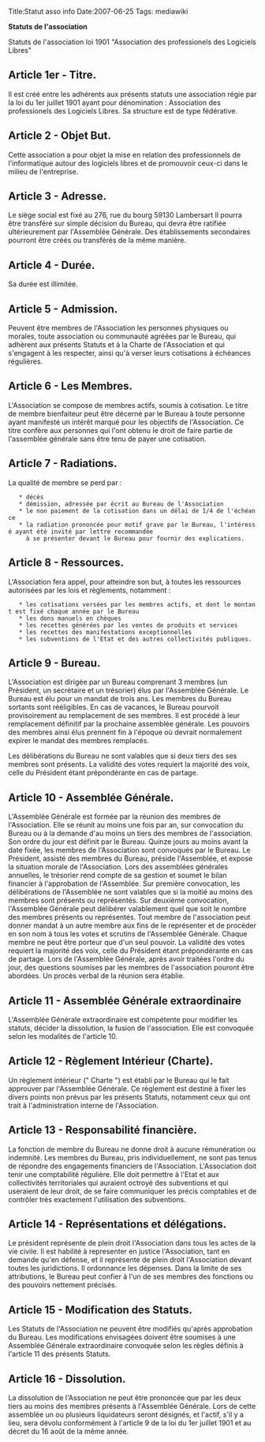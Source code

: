 Title:Statut asso info
Date:2007-06-25
Tags:  mediawiki

**Statuts de l'association**

Statuts de l'association loi 1901 "Association des professionels des
Logiciels Libres"

Article 1er - Titre.
--------------------

Il est créé entre les adhérents aux présents statuts une association
régie par la loi du 1er juillet 1901 ayant pour dénomination :
Association des professionels des Logiciels Libres. Sa structure est de
type fédérative.

Article 2 - Objet But.
----------------------

Cette association a pour objet la mise en relation des professionnels de
l'informatique autour des logiciels libres et de promouvoir ceux-ci dans
le milieu de l'entreprise.

Article 3 - Adresse.
--------------------

Le siège social est fixé au 276, rue du bourg 59130 Lambersart Il pourra
être transféré sur simple décision du Bureau, qui devra être ratifiée
ultérieurement par l'Assemblée Générale. Des établissements secondaires
pourront être créés ou transférés de la même manière.

Article 4 - Durée.
------------------

Sa durée est illimitée.

Article 5 - Admission.
----------------------

Peuvent être membres de l'Association les personnes physiques ou
morales, toute association ou communauté agréées par le Bureau, qui
adhèrent aux présents Statuts et à la Charte de l'Association et qui
s'engagent à les respecter, ainsi qu'à verser leurs cotisations à
échéances régulières.

Article 6 - Les Membres.
------------------------

L'Association se compose de membres actifs, soumis à cotisation. Le
titre de membre bienfaiteur peut être décerné par le Bureau à toute
personne ayant manifesté un intérêt marqué pour les objectifs de
l'Association. Ce titre confère aux personnes qui l'ont obtenu le droit
de faire partie de l'assemblée générale sans être tenu de payer une
cotisation.

Article 7 - Radiations.
-----------------------

La qualité de membre se perd par :

`   * décès`\
`   * démission, adressée par écrit au Bureau de l'Association`\
`   * le non paiement de la cotisation dans un délai de 1/4 de l'échéance`\
`   * la radiation prononcée pour motif grave par le Bureau, l'intéressé ayant été invité par lettre recommandée`\
`     à se présenter devant le Bureau pour fournir des explications.`

Article 8 - Ressources.
-----------------------

L'Association fera appel, pour atteindre son but, à toutes les
ressources autorisées par les lois et règlements, notamment :

`   * les cotisations versées par les membres actifs, et dont le montant est fixé chaque année par le Bureau`\
`   * les dons manuels en chèques`\
`   * les recettes générées par les ventes de produits et services`\
`   * les recettes des manifestations exceptionnelles`\
`   * les subventions de l'Etat et des autres collectivités publiques. `

Article 9 - Bureau.
-------------------

L'Association est dirigée par un Bureau comprenant 3 membres (un
Président, un secrétaire et un trésorier) élus par l'Assemblée Générale.
Le Bureau est élu pour un mandat de trois ans. Les membres du Bureau
sortants sont rééligibles. En cas de vacances, le Bureau pourvoit
provisoirement au remplacement de ses membres. Il est procédé à leur
remplacement définitif par la prochaine assemblée générale. Les pouvoirs
des membres ainsi élus prennent fin à l'époque où devrait normalement
expirer le mandat des membres remplacés.

Les délibérations du Bureau ne sont valables que si deux tiers des ses
membres sont présents. La validité des votes requiert la majorité des
voix, celle du Président étant prépondérante en cas de partage.

Article 10 - Assemblée Générale.
--------------------------------

L'Assemblée Générale est formée par la réunion des membres de
l'Association. Elle se réunit au moins une fois par an, sur convocation
du Bureau ou à la demande d'au moins un tiers des membres de
l'association. Son ordre du jour est définit par le Bureau. Quinze jours
au moins avant la date fixée, les membres de l'Association sont
convoqués par le Bureau. Le Président, assisté des membres du Bureau,
préside l'Assemblée, et expose la situation morale de l'Association.
Lors des assemblées générales annuelles, le trésorier rend compte de sa
gestion et soumet le bilan financier à l'approbation de l'Assemblée. Sur
première convocation, les délibérations de l'Assemblée ne sont valables
que si la moitié au moins des membres sont présents ou représentés. Sur
deuxième convocation, l'Assemblée Générale peut délibérer valablement
quel que soit le nombre des membres présents ou représentés. Tout membre
de l'association peut donner mandat à un autre membre aux fins de le
représenter et de procéder en son nom à tous les votes et scrutins de
l'Assemblée Générale. Chaque membre ne peut être porteur que d'un seul
pouvoir. La validité des votes requiert la majorité des voix, celle du
Président étant prépondérante en cas de partage. Lors de l'Assemblée
Générale, après avoir traitées l'ordre du jour, des questions soumises
par les membres de l'association pouront être abordées. Un procès verbal
de la réunion sera établie.

Article 11 - Assemblée Générale extraordinaire
----------------------------------------------

L'Assemblée Générale extraordinaire est compétente pour modifier les
statuts, décider la dissolution, la fusion de l'association. Elle est
convoquée selon les modalités de l'article 10.

Article 12 - Règlement Intérieur (Charte).
------------------------------------------

Un règlement intérieur (" Charte ") est établi par le Bureau qui le fait
approuver par l'Assemblée Générale. Ce règlement est destiné à fixer les
divers points non prévus par les présents Statuts, notamment ceux qui
ont trait à l'administration interne de l'Association.

Article 13 - Responsabilité financière.
---------------------------------------

La fonction de membre du Bureau ne donne droit à aucune rémunération ou
indemnité. Les membres du Bureau, pris individuellement, ne sont pas
tenus de répondre des engagements financiers de l'Association.
L'Association doit tenir une comptabilité régulière. Elle doit permettre
à l'Etat et aux collectivités territoriales qui auraient octroyé des
subventions et qui useraient de leur droit, de se faire communiquer les
précis comptables et de contrôler très exactement l'utilisation des
subventions.

Article 14 - Représentations et délégations.
--------------------------------------------

Le président représente de plein droit l'Association dans tous les actes
de la vie civile. Il est habilité à representer en justice
l'Association, tant en demande qu'en défense, et il représente de plein
droit l'Association devant toutes les juridictions. Il ordonnance les
dépenses. Dans la limite de ses attributions, le Bureau peut confier à
l'un de ses membres des fonctions ou des pouvoirs nettement précisés.

Article 15 - Modification des Statuts.
--------------------------------------

Les Statuts de l'Association ne peuvent être modifiés qu'après
approbation du Bureau. Les modifications envisagées doivent être
soumises à une Assemblée Générale extraordinaire convoquée selon les
règles définis à l'article 11 des présents Statuts.

Article 16 - Dissolution.
-------------------------

La dissolution de l'Association ne peut être prononcée que par les deux
tiers au moins des membres présents à l'Assemblée Générale. Lors de
cette assemblée un ou plusieurs liquidateurs seront désignés, et
l'actif, s'il y a lieu, sera dévolu conformément à l'article 9 de la loi
du 1er juillet 1901 et au décret du 16 août de la même année.

